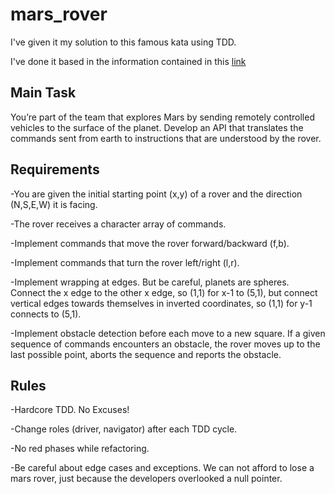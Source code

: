 # mars_rover

I've given it my solution to this famous kata using TDD.

I've done it based in the information contained in this [link](https://kata-log.rocks/mars-rover-kata)

## Main Task

You’re part of the team that explores Mars by sending remotely controlled vehicles to the surface of the planet. Develop an API that translates the commands sent from earth to instructions that are understood by the rover.

## Requirements

-You are given the initial starting point (x,y) of a rover and the direction (N,S,E,W) it is facing.

-The rover receives a character array of commands.

-Implement commands that move the rover forward/backward (f,b).

-Implement commands that turn the rover left/right (l,r).

-Implement wrapping at edges. But be careful, planets are spheres. Connect the x edge to the other x edge, so (1,1) for x-1 to (5,1), but connect vertical edges towards themselves in inverted coordinates, so (1,1) for y-1 connects to (5,1).

-Implement obstacle detection before each move to a new square. If a given sequence of commands encounters an obstacle, the rover moves up to the last possible point, aborts the sequence and reports the obstacle.


## Rules

-Hardcore TDD. No Excuses!

-Change roles (driver, navigator) after each TDD cycle.

-No red phases while refactoring.

-Be careful about edge cases and exceptions. We can not afford to lose a mars rover, just because the developers overlooked a null pointer.
